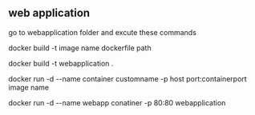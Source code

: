 web application 
---------------
go to webapplication folder and excute these commands 

docker build -t image name dockerfile path
  
docker build -t webapplication .

docker run -d --name container customname -p host port:containerport image name

 docker run -d --name webapp conatiner -p 80:80 webapplication
